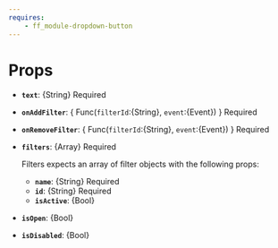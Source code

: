 ```yaml
---
requires: 
    - ff_module-dropdown-button
---
```

<div data-ff_module-dropdown-filters=""/>


# Props

- **`text`**: {String} Required
- **`onAddFilter`**: { Func(`filterId`:{String}, `event`:{Event}) } Required
- **`onRemoveFilter`**: { Func(`filterId`:{String}, `event`:{Event}) } Required
- **`filters`**: {Array} Required
    
    Filters expects an array of filter objects with the following props:

    - **`name`**: {String} Required
    - **`id`**: {String} Required
    - **`isActive`**: {Bool}  
- **`isOpen`**: {Bool}
- **`isDisabled`**: {Bool}
